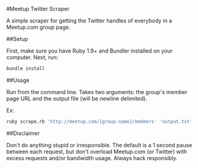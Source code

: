 #Meetup Twitter Scraper

A simple scraper for getting the Twitter handles of everybody in a Meetup.com group page.

##Setup

First, make sure you have Ruby 1.9+ and Bundler installed on your computer. Next, run:

```bash
bundle install
```

##Usage

Run from the command line. Takes two arguments: the group's member page URL and the output file (will be newline delimited).

Ex:
```bash
ruby scrape.rb 'http://meetup.com/{group-name}/members' 'output.txt'
```

##Disclaimer

Don't do anything stupid or irresponsible. The default is a 1 second pause between each request, but don't overload Meetup.com (or Twitter) with excess requests and/or bandwidth usage. Always hack responsibly.